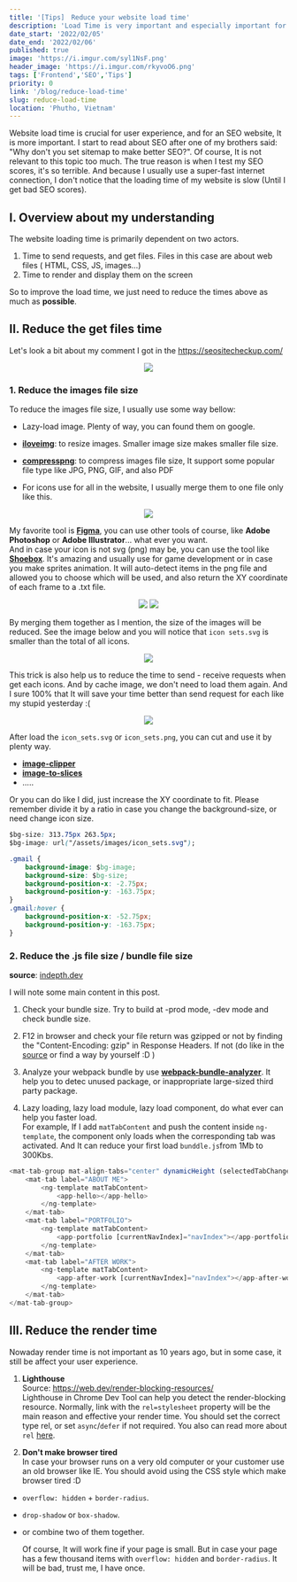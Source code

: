 ```yaml
---
title: '[Tips]　Reduce your website load time'
description: 'Load Time is very important and especially important for SEO websites. These are some notes of mine when improving the load time of my website to get better SEO scores.'
date_start: '2022/02/05'
date_end: '2022/02/06'
published: true
image: 'https://i.imgur.com/syl1NsF.png'
header_image: 'https://i.imgur.com/rkyvoO6.png'
tags: ['Frontend','SEO','Tips']
priority: 0
link: '/blog/reduce-load-time'
slug: reduce-load-time
location: 'Phutho, Vietnam'
---
```


Website load time is crucial for user experience, and for an SEO website, It is more important.
I start to read about SEO after one of my brothers said: "Why don't you set sitemap to make better SEO?". Of course, It is not relevant to this topic too much. The true reason is when I test my SEO scores, it's so terrible. And because I usually use a super-fast internet connection, I don't notice that the loading time of my website is slow (Until I get bad SEO scores).

## I. Overview about my understanding

The website loading time is primarily dependent on two actors.

1. Time to send requests, and get files. Files in this case are about web files ( HTML, CSS, JS, images...)
2. Time to render and display them on the screen

So to improve the load time, we just need to reduce the times above as much as **possible**.

## II. Reduce the get files time

Let's look a bit about my comment I got in the https://seositecheckup.com/

<p align="center" width="100%">
    <img src="https://i.imgur.com/2uH0RqE.png"/>
</p>

### 1. Reduce the images file size

To reduce the images file size, I usually use some way bellow:

* Lazy-load image. Plenty of way, you can found them on google.

* [**iloveimg**][2]: to resize images. Smaller image size makes smaller file size.

* [**compresspng**][1]: to compress images file size, It support some popular file type like JPG, PNG, GIF, and also PDF

* For icons use for all in the website, I usually merge them to one file only like this.

<p align="center" width="100%">
    <img src="https://i.imgur.com/DRgt33T.png"/>
</p>

My favorite tool is [**Figma**][3], you can use other tools of course, like **Adobe Photoshop** or **Adobe Illustrator**... what ever you want.  
And in case your icon is not svg (png) may be, you can use the tool like [**Shoebox**][4]. It's amazing and usually use for game development or in case you make sprites animation. It will auto-detect items in the png file and allowed you to choose which will be used, and also return the XY coordinate of each frame to a .txt file.

<p align="center" width="100%">
    <img src="https://i.imgur.com/pDBri6d.jpg"/>
    <img src="https://i.imgur.com/MBSqkH9.jpg"/>
</p>

By merging them together as I mention, the size of the images will be reduced. See the image below and you will notice that `icon sets.svg` is smaller than the total of all icons.
<p align="center" width="100%">
    <img src="https://i.imgur.com/DIZDlNS.png"/>
</p>

This trick is also help us to reduce the time to send - receive requests when get each icons. And by cache image, we don't need to load them again. And I sure 100% that It will save your time better than send request for each like my stupid yesterday :(

<p align="center" width="100%">
    <img src="https://i.imgur.com/Dk3xkwF.png"/>
</p>

After load the `icon_sets.svg` or `icon_sets.png`, you can cut and use it by plenty way.
- [**image-clipper**][5]
- [**image-to-slices**][6]
- .....

Or you can do like I did, just increase the XY coordinate to fit. Please remember divide it by a ratio in case you change the background-size, or need change icon size.

```css
$bg-size: 313.75px 263.5px;
$bg-image: url("/assets/images/icon_sets.svg");

.gmail {
    background-image: $bg-image;
    background-size: $bg-size;
    background-position-x: -2.75px;
    background-position-y: -163.75px;
}
.gmail:hover {
    background-position-x: -52.75px;
    background-position-y: -163.75px;
}
```

### 2. Reduce the .js file size / bundle file size

**source**: [indepth.dev][7]

I will note some main content in this post.

1. Check your bundle size. Try to build at -prod mode, -dev mode and check bundle size.

2. F12 in browser and check your file return was gzipped or not by finding the "Content-Encoding: gzip" in Response Headers. If not (do like in the [source][7] or find a way by yourself :D )

3. Analyze your webpack bundle by use [**webpack-bundle-analyzer**][8]. It help you to detec unused package, or inappropriate large-sized third party package.

4. Lazy loading, lazy load module, lazy load component, do what ever can help you faster load.  
For example, If I add `matTabContent` and push the content inside `ng-template`, the component only loads when the corresponding tab was activated. And It can reduce your first load `bunddle.js`from 1Mb to 300Kbs.

```typescript
<mat-tab-group mat-align-tabs="center" dynamicHeight (selectedTabChange)="tabChanged($event)" [selectedIndex]="defaultSelect" id="mainTab">
    <mat-tab label="ABOUT ME">
        <ng-template matTabContent>
            <app-hello></app-hello>
        </ng-template>
    </mat-tab>
    <mat-tab label="PORTFOLIO">
        <ng-template matTabContent>
            <app-portfolio [currentNavIndex]="navIndex"></app-portfolio>
        </ng-template>
    </mat-tab>
    <mat-tab label="AFTER WORK">
        <ng-template matTabContent>
            <app-after-work [currentNavIndex]="navIndex"></app-after-work>
        </ng-template>
    </mat-tab>
</mat-tab-group>
```

## III. Reduce the render time

Nowaday render time is not important as 10 years ago, but in some case, it still be affect your user experience.

1. **Lighthouse**  
Source: https://web.dev/render-blocking-resources/  
Lighthouse in Chrome Dev Tool can help you detect the render-blocking resource. Normally, link with the `rel=stylesheet` property will be the main reason and effective your render time. You should set the correct type rel, or set `async`/`defer` if not required.
You also can read more about `rel` [here][9].

2. **Don't make browser tired**  
In case your browser runs on a very old computer or your customer use an old browser like IE. You should avoid using the CSS style which make browser tired :D 

- `overflow: hidden` + `border-radius`.
- `drop-shadow` or `box-shadow`.
- or combine two of them together.

    Of course, It will work fine if your page is small. But in case your page has a few thousand items with `overflow: hidden` and `border-radius`. It will be bad, trust me, I have once.

[1]: https://compresspng.com/
[2]: https://www.iloveimg.com/resize-image
[3]: https://www.figma.com
[4]: https://renderhjs.net/shoebox/
[5]: https://github.com/superRaytin/image-clipper
[6]: https://www.npmjs.com/package/image-to-slices
[7]: https://indepth.dev/posts/1217/how-to-reuse-common-layouts-in-angular-using-router
[8]: https://www.npmjs.com/package/webpack-bundle-analyzer
[9]: https://www.w3schools.com/tags/att_link_rel.asp